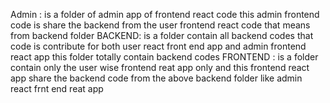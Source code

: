Admin : is a folder of admin app of frontend react code this admin frontend code is share the backend from the user frontend react code that means from backend folder
BACKEND: is a folder contain all backend codes that code is contribute for both user react front end app and admin frontend react app this folder totally contain backend codes
FRONTEND : is a folder contain only the user wise frontend reat app only and this frontend react app share the backend code from the above backend folder like admin react frnt end reat app



